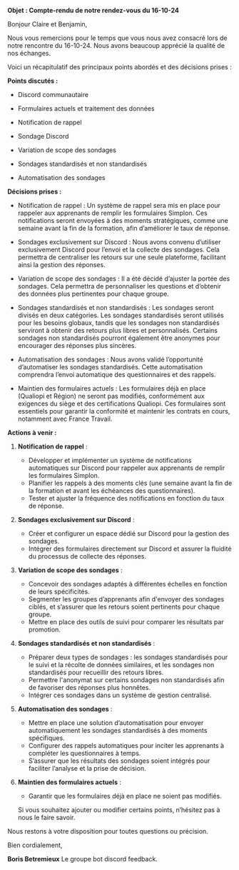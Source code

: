 **Objet : Compte-rendu de notre rendez-vous du 16-10-24**

Bonjour Claire et Benjamin,

Nous vous remercions pour le temps que vous nous avez consacré lors de notre rencontre du 16-10-24. Nous avons beaucoup apprécié la qualité de nos échanges.

Voici un récapitulatif des principaux points abordés et des décisions prises :


**Points discutés :**
- Discord communautaire

- Formulaires actuels et traitement des données

- Notification de rappel

- Sondage Discord 

- Variation de scope des sondages

- Sondages standardisés et non standardisés

- Automatisation des sondages


**Décisions prises :**
- Notification de rappel : Un système de rappel sera mis en place pour rappeler aux apprenants de remplir les formulaires Simplon. Ces notifications seront envoyées à des moments stratégiques, comme une semaine avant la fin de la formation, afin d’améliorer le taux de réponse.

- Sondages exclusivement sur Discord : Nous avons convenu d’utiliser exclusivement Discord pour l’envoi et la collecte des sondages. Cela permettra de centraliser les retours sur une seule plateforme, facilitant ainsi la gestion des réponses.

- Variation de scope des sondages : Il a été décidé d’ajuster la portée des sondages. Cela permettra de personnaliser les questions et d’obtenir des données plus pertinentes pour chaque groupe.

- Sondages standardisés et non standardisés : Les sondages seront divisés en deux catégories. Les sondages standardisés seront utilisés pour les besoins globaux, tandis que les sondages non standardisés serviront à obtenir des retours plus libres et personnalisés. Certains sondages non standardisés pourront également être anonymes pour encourager des réponses plus sincères.

- Automatisation des sondages : Nous avons validé l’opportunité d’automatiser les sondages standardisés. Cette automatisation comprendra l’envoi automatique des questionnaires et des rappels.

- Maintien des formulaires actuels : Les formulaires déjà en place (Qualiopi et Région) ne seront pas modifiés, conformément aux exigences du siège et des certifications Qualiopi. Ces formulaires sont essentiels pour garantir la conformité et maintenir les contrats en cours, notamment avec France Travail.


**Actions à venir :**

1. **Notification de rappel** :
   - Développer et implémenter un système de notifications automatiques sur Discord pour rappeler aux apprenants de remplir les formulaires Simplon.
   - Planifier les rappels à des moments clés (une semaine avant la fin de la formation et avant les échéances des questionnaires).
   - Tester et ajuster la fréquence des notifications en fonction du taux de réponse.

2. **Sondages exclusivement sur Discord** :
   - Créer et configurer un espace dédié sur Discord pour la gestion des sondages.
   - Intégrer des formulaires directement sur Discord et assurer la fluidité du processus de collecte des réponses.

3. **Variation de scope des sondages** :
   - Concevoir des sondages adaptés à différentes échelles en fonction de leurs spécificités.
   - Segmenter les groupes d’apprenants afin d'envoyer des sondages ciblés, et s’assurer que les retours soient pertinents pour chaque groupe.
   - Mettre en place des outils de suivi pour comparer les résultats par promotion.

4. **Sondages standardisés et non standardisés** :
   - Préparer deux types de sondages : les sondages standardisés pour le suivi et la récolte de données similaires, et les sondages non standardisés pour recueillir des retours libres.
   - Permettre l'anonymat sur certains sondages non standardisés afin de favoriser des réponses plus honnêtes.
   - Intégrer ces sondages dans un système de gestion centralisé.

5. **Automatisation des sondages** :
   - Mettre en place une solution d’automatisation pour envoyer automatiquement les sondages standardisés à des moments spécifiques.
   - Configurer des rappels automatiques pour inciter les apprenants à compléter les questionnaires à temps.
   - S’assurer que les résultats des sondages soient intégrés pour faciliter l’analyse et la prise de décision.

6. **Maintien des formulaires actuels** :
   - Garantir que les formulaires déjà en place ne soient pas modifiés.

   Si vous souhaitez ajouter ou modifier certains points, n’hésitez pas à nous le faire savoir.

Nous restons à votre disposition pour toutes questions ou précision.

Bien cordialement,

**Boris Betremieux**
Le groupe bot discord feedback.